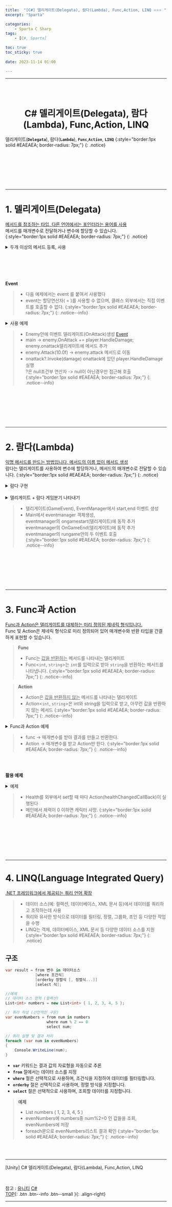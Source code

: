 ```yaml
---
title:  "[C#] 델리게이트(Delegata), 람다(Lambda), Func,Action, LINQ ⭐⭐⭐ "
excerpt: "Sparta"

categories:
    - Sparta C Sharp
tags:
    - [C#, Sparta]

toc: true
toc_sticky: true
 
date: 2023-11-14 01:00

---
```

- - -
<BR><BR>

<center><H1> C# 델리게이트(Delegata), 람다(Lambda), Func,Action, LINQ   </H1></center>

델리게이트(**`Delegata`**), 람다(**`Lambda`**), **`Func`**,**`Action`**, **`LINQ`**
{:style="border:1px solid #EAEAEA; border-radius: 7px;"}
{: .notice}

<br><br><br><br><br><br>
- - - 

# 1. 델리게이트(Delegata)
<U>메서드를 참조하는 타입, 다른 언어에서는 포인터라는 용어를 사용</U>  
메서드를 매개변수로 전달하거나 변수에 할당할 수 있습니다.  
{:style="border:1px solid #EAEAEA; border-radius: 7px;"}
{: .notice}

<details>
<summary>두개 이상의 메서드 등록, 사용</summary>

<div class="notice--primary" markdown="1"> 

```c# 
delegate void MyDelegate(string message);

static void Method1(string message)
{
    Console.WriteLine("Method1: " + message);
}

static void Method2(string message)
{
    Console.WriteLine("Method2: " + message);
}

class Program
{
    static void Main()
    {
        // 델리게이트 인스턴스 생성 및 메서드 등록
        MyDelegate myDelegate = Method1;
        myDelegate += Method2;

        // 델리게이트 호출
        myDelegate("Hello!");

        Console.ReadKey();
    }
}
```
</div>
</details>

<br><br><br><br>

**Event**
> - 다음 예제에서는 event 를 붙여서 사용했다
> - event는 할당연산자( = )를 사용할 수 없으며, 클래스 외부에서는 직접 이벤트를 호출할 수 없다.
{:style="border:1px solid #EAEAEA; border-radius: 7px;"}
{: .notice--info}

<details>
<summary>사용 예제</summary>

<div class="notice--primary" markdown="1"> 

```c# 
d// 델리게이트 선언
public delegate void EnemyAttackHandler(float damage);

// 적 클래스
public class Enemy
{
    // 공격 이벤트
    public event EnemyAttackHandler OnAttack;

    // 적의 공격 메서드
    public void Attack(float damage)
    {
        // 이벤트 호출
        OnAttack?.Invoke(damage);
				// null 조건부 연산자
				// null 참조가 아닌 경우에만 멤버에 접근하거나 메서드를 호출
    }
}

// 플레이어 클래스
public class Player
{
    // 플레이어가 받은 데미지 처리 메서드
    public void HandleDamage(float damage)
    {
        // 플레이어의 체력 감소 등의 처리 로직
        Console.WriteLine("플레이어가 {0}의 데미지를 입었습니다.", damage);
    }
}

// 게임 실행
static void Main()
{
    // 적 객체 생성
    Enemy enemy = new Enemy();

    // 플레이어 객체 생성
    Player player = new Player();

    // 플레이어의 데미지 처리 메서드를 적의 공격 이벤트에 추가
    enemy.OnAttack += player.HandleDamage;

    // 적의 공격
    enemy.Attack(10.0f);
}
```
</div>
</details>

> - Enemy안에 이벤트 델리게이트(OnAttack)생성 [Event](https://learn.microsoft.com/ko-kr/dotnet/csharp/language-reference/keywords/event)  
> - main ->  enemy.OnAttack += player.HandleDamage;  
enemy.onattack델리게이트에 메서드 추가
> -  enemy.Attack(10.0f) -> enemy.attack 메서드로 이동
> -  onattack?.Invoke(damage) onattack에 있던 player.HandleDamage 실행  
?은 null조건부 연산자 -> null이 아닌경우만 접근해 호출
{:style="border:1px solid #EAEAEA; border-radius: 7px;"}
{: .notice--info}

<br><br><br><br><br><br>
- - - 

# 2. 람다(Lambda)
<U>익명 메서드를 만드는 방법입니다, 메서드의 이름 없이 메서드 생성</U>  
람다는 델리게이트를 사용하여 변수에 할당하거나, 메서드의 매개변수로 전달할 수 있습니다.
{:style="border:1px solid #EAEAEA; border-radius: 7px;"}
{: .notice}

<details>
<summary>람다 구현</summary>

<div class="notice--primary" markdown="1"> 

```c# 
Calculate calc = (x, y) => 
{	
		return x + y;
};

Calculate calc = (x, y) => x + y;

using System;

// 델리게이트 선언
delegate void MyDelegate(string message);

class Program
{
    static void Main()
    {
        // 델리게이트 인스턴스 생성 및 람다식 할당
        MyDelegate myDelegate = (message) =>
        {
            Console.WriteLine("람다식을 통해 전달된 메시지: " + message);
        };

        // 델리게이트 호출
        myDelegate("안녕하세요!");

        Console.ReadKey();
    }
}
```
</div>
</details>

<BR>

<details>
<summary>델리게이트 + 람다 게임분기 나타내기 </summary>

<div class="notice--primary" markdown="1"> 

```c# 
// 델리게이트 선언
public delegate void GameEvent();

// 이벤트 매니저 클래스
public class EventManager
{
    // 게임 시작 이벤트
    public event GameEvent OnGameStart;

    // 게임 종료 이벤트
    public event GameEvent OnGameEnd;

    // 게임 실행
    public void RunGame()
    {
        // 게임 시작 이벤트 호출
        OnGameStart?.Invoke();

        // 게임 실행 로직

        // 게임 종료 이벤트 호출
        OnGameEnd?.Invoke();
    }
}

// 게임 메시지 클래스
public class GameMessage
{
    public void ShowMessage(string message)
    {
        Console.WriteLine(message);
    }
}

// 게임 실행
static void Main()
{
    // 이벤트 매니저 객체 생성
    EventManager eventManager = new EventManager();

    // 게임 메시지 객체 생성
    GameMessage gameMessage = new GameMessage();

    // 게임 시작 이벤트에 람다 식으로 메시지 출력 동작 등록
    eventManager.OnGameStart += () => gameMessage.ShowMessage("게임이 시작됩니다.");

    // 게임 종료 이벤트에 람다 식으로 메시지 출력 동작 등록
    eventManager.OnGameEnd += () => gameMessage.ShowMessage("게임이 종료됩니다.");

    // 게임 실행
    eventManager.RunGame();
}
```
</div>
</details>

> - 델리게이트(GameEvent), EventManager에서 start,end 이벤트 생성
> - Main에서 eventmanager 객체생성,  
eventmanager의 ongamestart(델리게이트)에 동작 추가  
eventmanager의 OnGameEnd(델리게이트)에 동작 추가  
eventmanager의 rungame안의 두 이벤트 호출  
{:style="border:1px solid #EAEAEA; border-radius: 7px;"}
{: .notice--info}


<br><br><br><br><br><br>
- - - 

# 3. Func과 Action
<U>Func과 Action은 델리게이트를 대체하는 미리 정의된 제네릭 형식입니다.</U>  
Func 및 Action은 제네릭 형식으로 미리 정의되어 있어 매개변수와 반환 타입을 간결하게 표현할 수 있습니다.  

> **Func**
> - Func는 <u>값을 반환하는</u> 메서드를 나타내는 델리게이트   
> - Func<`int`, `string`>는 `int`를 입력으로 받아 `string`을 반환하는 메서드를 나타냅니다.
{:style="border:1px solid #EAEAEA; border-radius: 7px;"}
{: .notice--info}

> **Action**
> - Action은 <u>값을 반환하지 않는</u> 메서드를 나타내는 델리게이트
> - Action<`int`, `string`>은 int와 string을 입력으로 받고, 아무런 값을 반환하지 않는 메서드
{:style="border:1px solid #EAEAEA; border-radius: 7px;"}
{: .notice--info}

<details>
<summary>Func과 Action 예제 </summary>

<div class="notice--primary" markdown="1"> 

```c# 
// Func를 사용하여 두 개의 정수를 더하는 메서드
int Add(int x, int y)
{
    return x + y;
}

// Func를 이용한 메서드 호출
Func<int, int, int> addFunc = Add;
int result = addFunc(3, 5);
Console.WriteLine("결과: " + result);

// Action을 사용하여 문자열을 출력하는 메서드
void PrintMessage(string message)
{
    Console.WriteLine(message);
}

// Action을 이용한 메서드 호출
Action<string> printAction = PrintMessage;
printAction("Hello, World!");
```
</div>
</details>

> - func -> 매개변수를 받아 결과를 만들고 반환한다.
> - Action -> 매개변수를 받고 Action만 한다.
{:style="border:1px solid #EAEAEA; border-radius: 7px;"}
{: .notice--info}

<br><br>

**활용 예제**

<details>
<summary>예제 </summary>

<div class="notice--primary" markdown="1"> 

```c# 
// 게임 캐릭터 클래스
class GameCharacter
{
    private Action<float> healthChangedCallback;

    private float health;

    public float Health
    {
        get { return health; }
        set
        {
            health = value;
            healthChangedCallback?.Invoke(health);
        }
    }

    public void SetHealthChangedCallback(Action<float> callback)
    {
        healthChangedCallback = callback;
    }
}

// 게임 캐릭터 생성 및 상태 변경 감지
GameCharacter character = new GameCharacter();
character.SetHealthChangedCallback(health =>
{
    if (health <= 0)
    {
        Console.WriteLine("캐릭터 사망!");
    }
});

// 캐릭터의 체력 변경
character.Health = 0;
```
</div>
</details>

> - Health를 외부에서 set할 때 마다 Action(healthChangedCallBack)이 실행된다
> - 메인에서 체력이 0 이하면 캐릭터 사망.
{:style="border:1px solid #EAEAEA; border-radius: 7px;"}
{: .notice--info}


<br><br><br><br><br><br>
- - - 

# 4. LINQ(Language Integrated Query)
<U>.NET 프레임워크에서 제공되는 쿼리 언어 확장</U>  

> - 데이터 소스(예: 컬렉션, 데이터베이스, XML 문서 등)에서 데이터를 쿼리하고 조작하는데 사용
> - 쿼리와 유사한 방식으로 데이터를 필터링, 정렬, 그룹화, 조인 등 다양한 작업을 수행
> - LINQ는 객체, 데이터베이스, XML 문서 등 다양한 데이터 소스를 지원
{:style="border:1px solid #EAEAEA; border-radius: 7px;"}
{: .notice}

## 구조

<div class="notice--primary" markdown="1"> 

```c# 
var result = from 변수 in 데이터소스
             [where 조건식]
             [orderby 정렬식 [, 정렬식...]]
             [select 식];

//예제
// 데이터 소스 정의 (컬렉션)
List<int> numbers = new List<int> { 1, 2, 3, 4, 5 };

// 쿼리 작성 (선언적인 구문)
var evenNumbers = from num in numbers
                  where num % 2 == 0
                  select num;

// 쿼리 실행 및 결과 처리
foreach (var num in evenNumbers)
{
    Console.WriteLine(num);
}
```
- **`var`** 키워드는 결과 값의 자료형을 자동으로 추론
- **`from`** 절에서는 데이터 소스를 지정
- **`where`** 절은 선택적으로 사용하며, 조건식을 지정하여 데이터를 필터링합니다.
- **`orderby`** 절은 선택적으로 사용하며, 정렬 방식을 지정합니다.
- **`select`** 절은 선택적으로 사용하며, 조회할 데이터를 지정합니다.
</div>

> **예제**
> - List numbers ( 1, 2, 3, 4, 5 )
> - evenNumbers에 numbers중 num%2=0 인 값들을 조회, evenNumbers에 저장
> - foreach문으로 evenNumbers리스트 결과 확인
{:style="border:1px solid #EAEAEA; border-radius: 7px;"}
{: .notice--info}

<br><br>
- - - 

[Unity] C# 델리게이트(Delegata), 람다(Lambda), Func,Action, LINQ

<br>

참고 : [유니티](https://docs.unity3d.com/kr/) [C#](https://learn.microsoft.com/ko-kr/dotnet/csharp/)  
[TOP](#){: .btn .btn--info .btn--small }{: .align-right}
<br>
- - -
